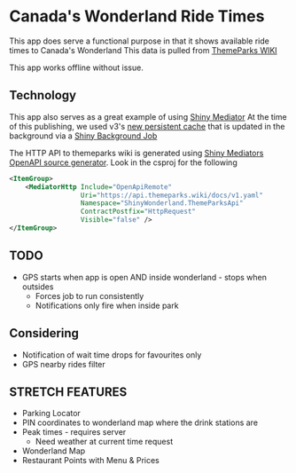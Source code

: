 # Canada's Wonderland Ride Times

This app does serve a functional purpose in that it shows available ride times to Canada's Wonderland
This data is pulled from [ThemeParks WIKI](https://themeparks.wiki/)

This app works offline without issue.
  
## Technology

This app also serves as a great example of using [Shiny Mediator](https://shinylib.net/client/mediator/)
At the time of this publishing, we used v3's [new persistent cache](https://shinylib.net/client/mediator/middleware/caching/) 
that is updated in the background via a [Shiny Background Job](https://shinylib.net/client/jobs/)

The HTTP API to themeparks wiki is generated using [Shiny Mediators OpenAPI source generator](https://shinylib.net/client/mediator/extensions/http/).  Look in the csproj for the following

```xml
<ItemGroup>
    <MediatorHttp Include="OpenApiRemote"
                  Uri="https://api.themeparks.wiki/docs/v1.yaml"
                  Namespace="ShinyWonderland.ThemeParksApi"
                  ContractPostfix="HttpRequest"
                  Visible="false" />
</ItemGroup>
```

## TODO
* GPS starts when app is open AND inside wonderland - stops when outsides
    * Forces job to run consistently
    * Notifications only fire when inside park

## Considering
* Notification of wait time drops for favourites only
* GPS nearby rides filter
  
## STRETCH FEATURES
* Parking Locator
* PIN coordinates to wonderland map where the drink stations are
* Peak times - requires server
    * Need weather at current time request
* Wonderland Map
* Restaurant Points with Menu & Prices